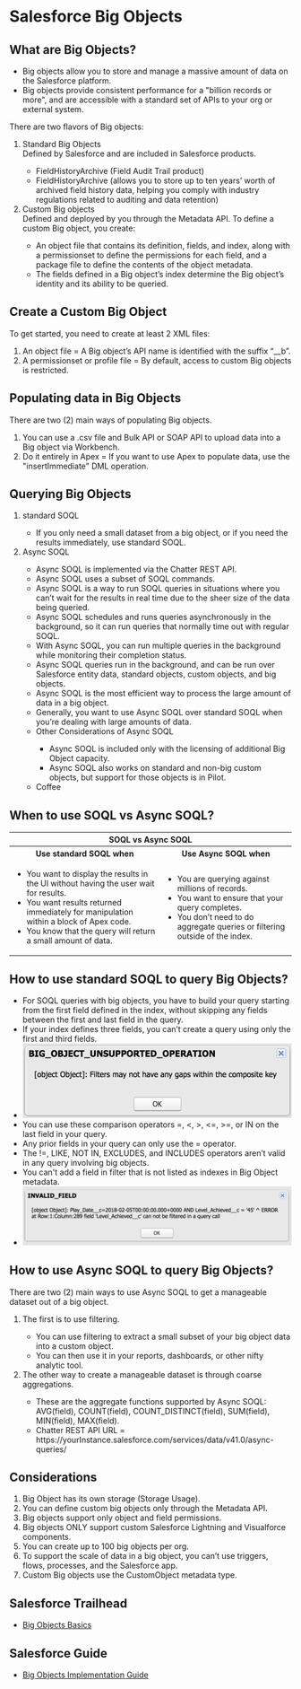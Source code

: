 # Salesforce Big Objects

## What are Big Objects?

<ul>
<li>Big objects allow you to store and manage a massive amount of data on the Salesforce platform.</li>
<li>Big objects provide consistent performance for a "billion records or more", and are accessible with a standard set of APIs to your org or external system.</li>
</ul>

There are two flavors of Big objects:

<ol type="1">
<li>Standard Big Objects</li>
Defined by Salesforce and are included in Salesforce products.
<ul>
<li>FieldHistoryArchive (Field Audit Trail product)</li>
<li>FieldHistoryArchive (allows you to store up to ten years’ worth of archived field history data, helping you comply with industry regulations related to auditing and data retention)</li>
</ul>
<li>Custom Big objects</li>
Defined and deployed by you through the Metadata API.
To define a custom Big object, you create:
<ul>
<li>An object file that contains its definition, fields, and index, along with a permissionset to define the permissions for each field, and a package file to define the contents of the object metadata.</li>
<li>The fields defined in a Big object’s index determine the Big object’s identity and its ability to be queried.</li>
</ul>
</ol>

## Create a Custom Big Object
To get started, you need to create at least 2 XML files:
<ol type="1">
<li>An object file = A Big object’s API name is identified with the suffix “__b”.</li>
<li>A permissionset or profile file = By default, access to custom Big objects is restricted.</li>
</ol>

## Populating data in Big Objects
There are two (2) main ways of populating Big objects.
<ol type="1">
<li>You can use a .csv file and Bulk API or SOAP API to upload data into a Big object via Workbench.</li>
<li>Do it entirely in Apex = If you want to use Apex to populate data, use the "insertImmediate" DML operation.</li>
</ol>

## Querying Big Objects
<ol type="1">
<li>standard SOQL</li>
<ul>
<li>If you only need a small dataset from a big object, or if you need the results immediately, use standard SOQL.</li>
</ul>
<li>Async SOQL</li>
<ul>
<li>Async SOQL is implemented via the Chatter REST API.</li>
<li>Async SOQL uses a subset of SOQL commands.</li>
<li>Async SOQL is a way to run SOQL queries in situations where you can’t wait for the results in real time due to the sheer size of the data being queried.</li>
<li>Async SOQL schedules and runs queries asynchronously in the background, so it can run queries that normally time out with regular SOQL.</li>
<li>With Async SOQL, you can run multiple queries in the background while monitoring their completion status.</li>
<li>Async SOQL queries run in the background, and can be run over Salesforce entity data, standard objects, custom objects, and big objects.</li>
<li>Async SOQL is the most efficient way to process the large amount of data in a big object.</li>
<li>Generally, you want to use Async SOQL over standard SOQL when you’re dealing with large amounts of data.</li>
<li>Other Considerations of Async SOQL</li>
<ul>
<li>Async SOQL is included only with the licensing of additional Big Object capacity.</li>
<li>Async SOQL also works on standard and non-big custom objects, but support for those objects is in Pilot.</li>
</ul>
<li>Coffee</li>
</ul>
</ol>

## When to use SOQL vs Async SOQL?

<table>
	<tr>
		<th colspan="2">SOQL vs Async SOQL</th>
	</tr>
	<tr>
		<th>Use standard SOQL when</th>
		<th>Use Async SOQL when</th>
	</tr>
	<tr>
		<td>
			<ul>
				<li>You want to display the results in the UI without having the user wait for results.</li>
				<li>You want results returned immediately for manipulation within a block of Apex code.</li>
				<li>You know that the query will return a small amount of data.</li>
			</ul>
		</td>
		<td>
			<ul>
				<li>You are querying against millions of records.</li>
				<li>You want to ensure that your query completes.</li>
				<li>You don’t need to do aggregate queries or filtering outside of the index.</li>
			</ul>
		</td>
	</tr>
</table>

## How to use standard SOQL to query Big Objects?
<ul>
<li>For SOQL queries with big objects, you have to build your query starting from the first field defined in the index, without skipping any fields between the first and last field in the query.</li>
<li>If your index defines three fields, you can’t create a query using only the first and third fields.</li>
<li><img src="supportedimages/image1.png"/></li>
<li>You can use these comparison operators =, <, >, <=, >=, or IN on the last field in your query.</li>
<li>Any prior fields in your query can only use the = operator.</li>
<li>The !=, LIKE, NOT IN, EXCLUDES, and INCLUDES operators aren’t valid in any query involving big objects.</li>
<li>You can't add a field in filter that is not listed as indexes in Big Object metadata.</li>
<li><img src="supportedimages/image2.png"/></li>
</ul>

## How to use Async SOQL to query Big Objects?
There are two (2) main ways to use Async SOQL to get a manageable dataset out of a big object.
<ol type="1">
<li>The first is to use filtering.</li>
<ul>
<li>You can use filtering to extract a small subset of your big object data into a custom object.</li>
<li>You can then use it in your reports, dashboards, or other nifty analytic tool.</li>
</ul>	
<li>The other way to create a manageable dataset is through coarse aggregations.</li>
<ul>
<li>These are the aggregate functions supported by Async SOQL: AVG(field), COUNT(field), COUNT_DISTINCT(field), SUM(field), MIN(field), MAX(field).</li>
<li>Chatter REST API URL = https://yourInstance.salesforce.com/services/data/v41.0/async-queries/</li>
</ul>
</ol>

## Considerations
<ol type="1">
<li>Big Object has its own storage (Storage Usage).</li>
<li>You can define custom big objects only through the Metadata API.</li>
<li>Big objects support only object and field permissions.</li>
<li>Big objects ONLY support custom Salesforce Lightning and Visualforce components.</li>
<li>You can create up to 100 big objects per org.</li>
<li>To support the scale of data in a big object, you can’t use triggers, flows, processes, and the Salesforce app.</li>
<li>Custom Big objects use the CustomObject metadata type.</li>
</ol>

## Salesforce Trailhead
<ul>
<li><a href="https://trailhead.salesforce.com/content/learn/modules/big_objects" target="_blank" alt="Big Objects Basics">Big Objects Basics</a></li>
</ul>

## Salesforce Guide
<ul>
<li><a href="https://developer.salesforce.com/docs/atlas.en-us.216.0.bigobjects.meta/bigobjects/big_object.htm" target="_blank" alt="Big Objects Implementation Guide">Big Objects Implementation Guide</a></li>
</ul>
